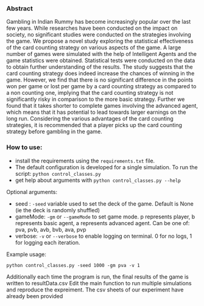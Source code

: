 ### Abstract
Gambling in Indian Rummy has become increasingly popular over the last few years. While researches have been conducted on the impact on society, no significant studies were conducted on the strategies involving the game. We propose a novel study exploring the statistical effectiveness of the card counting strategy on various aspects of the game. A large number of games were simulated with the help of Intelligent Agents and the game statistics were obtained. Statistical tests were conducted on the data to obtain further understanding of the results. The study suggests that the card counting strategy does indeed increase the chances of winning in the game. However, we find that there is no significant difference in the points won per game or lost per game by a card counting strategy as compared to a non counting one, implying that the card counting strategy is not significantly risky in comparison to the more basic strategy. Further we found that it takes shorter to complete games involving the advanced agent, which means that it has potential to lead towards larger earnings on the long run. Considering the various advantages of the card counting strategies, it is recommended that a player picks up the card counting strategy before gambling in the game. 

### How to use:
 - install the requirements using the ```requirements.txt``` file. 
 - The default configuration is developed for a single simulation. To run the script:
``` python control_classes.py  ```
 - get help about arguments with 
 ``` python control_classes.py --help ```

 Optional arguments:
  - seed :  ```-seed``` variable used to set the deck of the game. Default is None (ie the deck is randomly shuffled)
  - gameMode: ```-gm``` or ```--gameMode``` to set game mode. p represents player, b represents basic agent, a represents advanced agent. Can be one of: pva, pvb, avb, bvb, ava, pvp
  - verbose: ```-v``` or ```--verbose``` to enable logging on terminal. 0 for no logs, 1 for logging each iteration.

  Example usage:
  ```
  python control_classes.py -seed 1000 -gm pva -v 1 
  ```

  Additionally each time the program is run, the final results of the game is written to resultData.csv
 Edit the main function to run multiple simulations and reproduce the expreiment. The csv sheets of our experiment have already been provided

